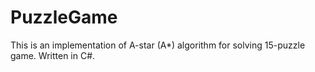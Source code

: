 # PuzzleGame

This is an implementation of A-star (A*) algorithm for solving 15-puzzle game. Written in C#.

